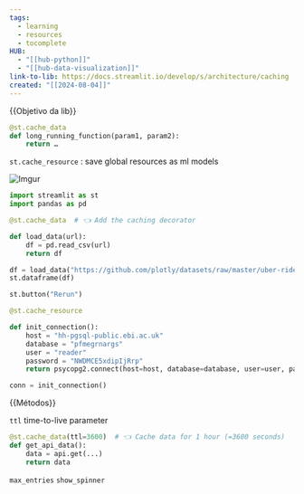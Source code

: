 ```yaml
---
tags:
  - learning
  - resources
  - tocomplete
HUB:
  - "[[hub-python]]"
  - "[[hub-data-visualization]]"
link-to-lib: https://docs.streamlit.io/develop/s/architecture/caching
created: "[[2024-08-04]]"
---
```

{{Objetivo da lib}}

```python
@st.cache_data 
def long_running_function(param1, param2): 
	return …
```

`st.cache_resource` : save global resources as ml models 

![Imgur](https://i.imgur.com/4GITGFu.png)

```python
import streamlit as st
import pandas as pd

@st.cache_data  # 👈 Add the caching decorator

def load_data(url):
    df = pd.read_csv(url)
    return df

df = load_data("https://github.com/plotly/datasets/raw/master/uber-rides-data1.csv")
st.dataframe(df)

st.button("Rerun")
```

```python
@st.cache_resource

def init_connection():
    host = "hh-pgsql-public.ebi.ac.uk"
    database = "pfmegrnargs"
    user = "reader"
    password = "NWDMCE5xdipIjRrp"
    return psycopg2.connect(host=host, database=database, user=user, password=password)

conn = init_connection()
```



{{Métodos}}

`ttl` time-to-live parameter

```python
@st.cache_data(ttl=3600)  # 👈 Cache data for 1 hour (=3600 seconds)
def get_api_data():
    data = api.get(...)
    return data
```

`max_entries`
`show_spinner`